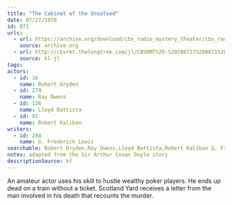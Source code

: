 ```yaml
---
title: "The Cabinet of the Unsolved"
date: 07/27/1978
id: 871
urls: 
  - url: https://archive.org/download/cbs_radio_mystery_theater/cbs_radio_mystery_theater-0851-0900.zip/cbs_radio_mystery_theater-0851-0900%2Fcbsrmt_0871_the_cabinet_of_the_unsolved.mp3
    source: archive-org
  - url: http://cbsrmt.thelongtrek.com/jl/CBSRMT%20-%20780727%200871%20The%20Cabinet%20Of%20The%20Unsolved_jl.mp3
    source: kl-jl
tags: 
actors:  
  - id: 16
    name: Robert Dryden  
  - id: 279
    name: Ray Owens  
  - id: 126
    name: Lloyd Battista  
  - id: 91
    name: Robert Kaliban
writers:  
  - id: 288
    name: G. Frederick Lewis
searchable: Robert Dryden,Ray Owens,Lloyd Battista,Robert Kaliban G. Frederick Lewis
notes: adapted from the Sir Arthur Conan Doyle story
descriptionSource: kf
---
```

An amateur actor uses his skill to hustle wealthy poker players. He ends up dead on a train without a ticket. Scotland Yard receives a letter from the man involved in his death that recounts the murder.